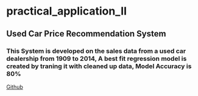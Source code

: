 # practical_application_II
## Used Car Price Recommendation System
### This System is developed on the sales data from a used car dealership from 1909 to 2014, A best fit regression model is created by traning it with cleaned up data, Model Accuracy is 80%   
[Github](https://github.com/rajsandilya/practical_application_II/blob/main/prompt_II.ipynb)


